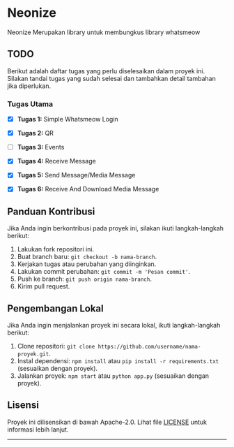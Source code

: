# Neonize

Neonize Merupakan library untuk membungkus library whatsmeow

## TODO

Berikut adalah daftar tugas yang perlu diselesaikan dalam proyek ini. Silakan tandai tugas yang sudah selesai dan tambahkan detail tambahan jika diperlukan.

### Tugas Utama

- [x] **Tugas 1:** Simple Whatsmeow Login
- [x] **Tugas 2:** QR
- [ ] **Tugas 3:** Events
- [x] **Tugas 4:** Receive Message
- [x] **Tugas 5:** Send Message/Media Message
- [x] **Tugas 6:** Receive And Download Media Message


## Panduan Kontribusi

Jika Anda ingin berkontribusi pada proyek ini, silakan ikuti langkah-langkah berikut:

1. Lakukan fork repositori ini.
2. Buat branch baru: `git checkout -b nama-branch`.
3. Kerjakan tugas atau perubahan yang diinginkan.
4. Lakukan commit perubahan: `git commit -m 'Pesan commit'`.
5. Push ke branch: `git push origin nama-branch`.
6. Kirim pull request.

## Pengembangan Lokal

Jika Anda ingin menjalankan proyek ini secara lokal, ikuti langkah-langkah berikut:

1. Clone repositori: `git clone https://github.com/username/nama-proyek.git`.
2. Instal dependensi: `npm install` atau `pip install -r requirements.txt` (sesuaikan dengan proyek).
3. Jalankan proyek: `npm start` atau `python app.py` (sesuaikan dengan proyek).

## Lisensi

Proyek ini dilisensikan di bawah Apache-2.0. Lihat file [LICENSE](LICENSE) untuk informasi lebih lanjut.

---
